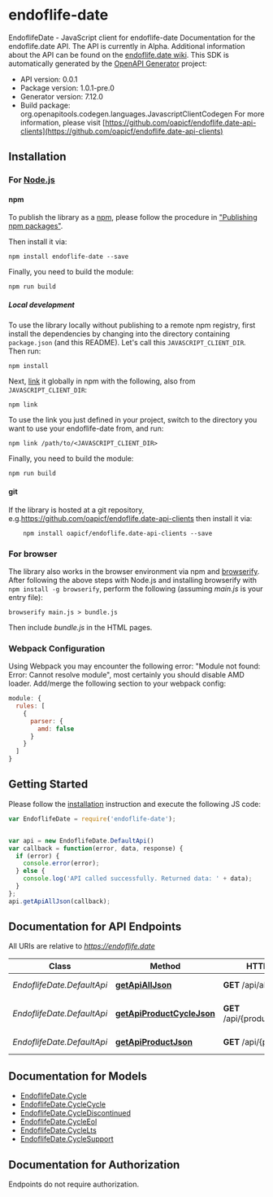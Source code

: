 # endoflife-date

EndoflifeDate - JavaScript client for endoflife-date
Documentation for the endoflife.date API. The API is currently in Alpha. Additional information about the API can be found on the [endoflife.date wiki](https://github.com/endoflife-date/endoflife.date/wiki).
This SDK is automatically generated by the [OpenAPI Generator](https://openapi-generator.tech) project:

- API version: 0.0.1
- Package version: 1.0.1-pre.0
- Generator version: 7.12.0
- Build package: org.openapitools.codegen.languages.JavascriptClientCodegen
For more information, please visit [https://github.com/oapicf/endoflife.date-api-clients](https://github.com/oapicf/endoflife.date-api-clients)

## Installation

### For [Node.js](https://nodejs.org/)

#### npm

To publish the library as a [npm](https://www.npmjs.com/), please follow the procedure in ["Publishing npm packages"](https://docs.npmjs.com/getting-started/publishing-npm-packages).

Then install it via:

```shell
npm install endoflife-date --save
```

Finally, you need to build the module:

```shell
npm run build
```

##### Local development

To use the library locally without publishing to a remote npm registry, first install the dependencies by changing into the directory containing `package.json` (and this README). Let's call this `JAVASCRIPT_CLIENT_DIR`. Then run:

```shell
npm install
```

Next, [link](https://docs.npmjs.com/cli/link) it globally in npm with the following, also from `JAVASCRIPT_CLIENT_DIR`:

```shell
npm link
```

To use the link you just defined in your project, switch to the directory you want to use your endoflife-date from, and run:

```shell
npm link /path/to/<JAVASCRIPT_CLIENT_DIR>
```

Finally, you need to build the module:

```shell
npm run build
```

#### git

If the library is hosted at a git repository, e.g.https://github.com/oapicf/endoflife.date-api-clients
then install it via:

```shell
    npm install oapicf/endoflife.date-api-clients --save
```

### For browser

The library also works in the browser environment via npm and [browserify](http://browserify.org/). After following
the above steps with Node.js and installing browserify with `npm install -g browserify`,
perform the following (assuming *main.js* is your entry file):

```shell
browserify main.js > bundle.js
```

Then include *bundle.js* in the HTML pages.

### Webpack Configuration

Using Webpack you may encounter the following error: "Module not found: Error:
Cannot resolve module", most certainly you should disable AMD loader. Add/merge
the following section to your webpack config:

```javascript
module: {
  rules: [
    {
      parser: {
        amd: false
      }
    }
  ]
}
```

## Getting Started

Please follow the [installation](#installation) instruction and execute the following JS code:

```javascript
var EndoflifeDate = require('endoflife-date');


var api = new EndoflifeDate.DefaultApi()
var callback = function(error, data, response) {
  if (error) {
    console.error(error);
  } else {
    console.log('API called successfully. Returned data: ' + data);
  }
};
api.getApiAllJson(callback);

```

## Documentation for API Endpoints

All URIs are relative to *https://endoflife.date*

Class | Method | HTTP request | Description
------------ | ------------- | ------------- | -------------
*EndoflifeDate.DefaultApi* | [**getApiAllJson**](docs/DefaultApi.md#getApiAllJson) | **GET** /api/all.json | All Products
*EndoflifeDate.DefaultApi* | [**getApiProductCycleJson**](docs/DefaultApi.md#getApiProductCycleJson) | **GET** /api/{product}/{cycle}.json | Single cycle details
*EndoflifeDate.DefaultApi* | [**getApiProductJson**](docs/DefaultApi.md#getApiProductJson) | **GET** /api/{product}.json | Get All Details


## Documentation for Models

 - [EndoflifeDate.Cycle](docs/Cycle.md)
 - [EndoflifeDate.CycleCycle](docs/CycleCycle.md)
 - [EndoflifeDate.CycleDiscontinued](docs/CycleDiscontinued.md)
 - [EndoflifeDate.CycleEol](docs/CycleEol.md)
 - [EndoflifeDate.CycleLts](docs/CycleLts.md)
 - [EndoflifeDate.CycleSupport](docs/CycleSupport.md)


## Documentation for Authorization

Endpoints do not require authorization.

